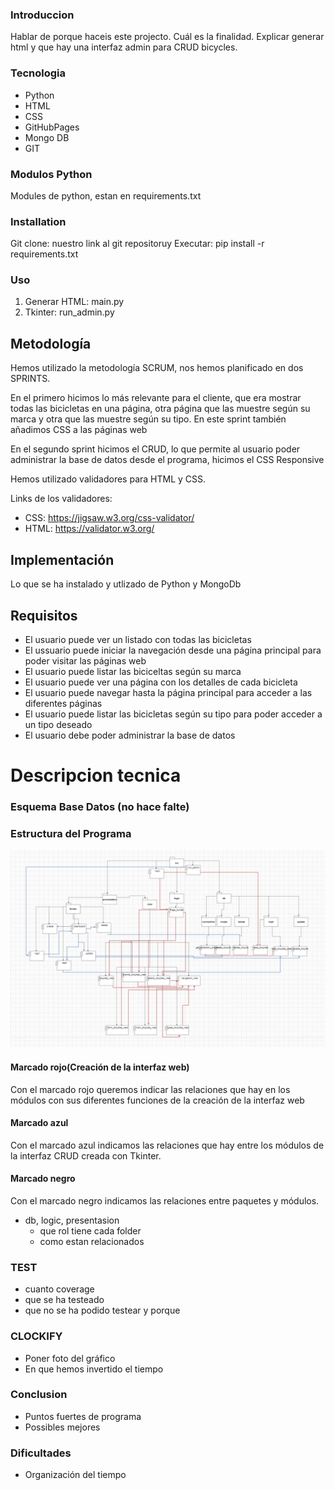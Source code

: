 ### Introduccion
Hablar de porque haceis este projecto. Cuál es la finalidad.
Explicar generar html y que hay una interfaz admin para CRUD bicycles.

### Tecnologia
- Python
- HTML
- CSS
- GitHubPages
- Mongo DB
- GIT

### Modulos Python
Modules de python, estan en requirements.txt


### Installation
Git clone: nuestro link al git repositoruy
Executar: pip install -r requirements.txt


### Uso
1. Generar HTML: main.py
2. Tkinter: run_admin.py


## Metodología

Hemos utilizado la metodología SCRUM, nos hemos planificado en dos SPRINTS.

En el primero hicimos lo más relevante para el cliente, que era mostrar todas las bicicletas en una página, otra página
que las muestre según su marca y otra que las muestre según su tipo. En este sprint también añadimos CSS a las páginas web

En el segundo sprint hicimos el CRUD, lo que permite al usuario poder administrar la base de datos desde el programa, hicimos
el CSS Responsive

Hemos utilizado validadores para HTML y CSS.

Links de los validadores:

- CSS: https://jigsaw.w3.org/css-validator/
- HTML: https://validator.w3.org/


## Implementación

Lo que se ha instalado y utlizado de Python y MongoDb


## Requisitos
- El usuario puede ver un listado con todas las bicicletas
- El ussuario puede iniciar la navegación desde una página principal para poder visitar las páginas web
- El usuario puede listar las biciceltas según su marca
- El usuario puede ver una página con los detalles de cada bicicleta
- El usuario puede navegar hasta la página principal para acceder a las diferentes páginas
- El usuario puede listar las bicicletas según su tipo para poder acceder a un tipo deseado
- El usuario debe poder administrar la base de datos

# Descripcion tecnica

### Esquema Base Datos (no hace falte)

### Estructura del Programa

![Diagrama de componentes](/readme_images/image.png)
#### Marcado rojo(Creación de la interfaz web)
Con el marcado rojo queremos indicar las relaciones que hay en los módulos con sus diferentes funciones de la creación de la interfaz web

#### Marcado azul
Con el marcado azul indicamos las relaciones que hay entre los módulos de la interfaz CRUD creada con Tkinter.
#### Marcado negro
Con el marcado negro indicamos las relaciones entre paquetes y módulos.


- db, logic, presentasion
    - que rol tiene cada folder
    - como estan relacionados

### TEST
- cuanto coverage
- que se ha testeado
- que no se ha podido testear y porque


### CLOCKIFY
- Poner foto del gráfico
- En que hemos invertido el tiempo

### Conclusion
- Puntos fuertes de programa
- Possibles mejores

### Dificultades

- Organización del tiempo